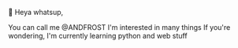 👋 Heya whatsup,
 
You can call me @ANDFROST
I'm interested in many things
If you're wondering, I'm currently learning python and web stuff

<!---
ANDFROST/ANDFROST is a ✨ special ✨ repository because its `README.md` (this file) appears on your GitHub profile.
You can click the Preview link to take a look at your changes.
--->

